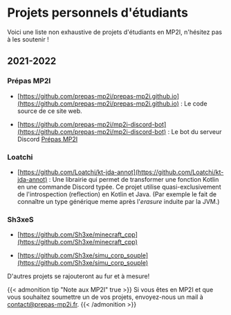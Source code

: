 # Projets personnels d'étudiants


Voici une liste non exhaustive de projets d'étudiants en MP2I, n'hésitez pas à les soutenir !

## 2021-2022

### Prépas MP2I

- [https://github.com/prepas-mp2i/prepas-mp2i.github.io](https://github.com/prepas-mp2i/prepas-mp2i.github.io) : Le code source de ce site web.

- [https://github.com/prepas-mp2i/mp2i-discord-bot](https://github.com/prepas-mp2i/mp2i-discord-bot) : Le bot du serveur Discord [Prépas MP2I](https://discord.gg/w4ugrwy84w)

### Loatchi

- [https://github.com/Loatchi/kt-jda-annot](https://github.com/Loatchi/kt-jda-annot) : Une librairie qui permet de transformer une fonction Kotlin en une commande Discord typée. Ce projet utilise quasi-exclusivement de l'introspection (reflection) en Kotlin et Java.
(Par exemple le fait de connaître un type générique meme après l'*erasure* induite par la JVM.)

### Sh3xeS

- [https://github.com/Sh3xe/minecraft_cpp](https://github.com/Sh3xe/minecraft_cpp)

- [https://github.com/Sh3xe/simu_corp_souple](https://github.com/Sh3xe/simu_corp_souple)

D'autres projets se rajouteront au fur et à mesure!

{{< admonition tip "Note aux MP2I" true >}}
Si vous êtes en MP2I et que vous souhaitez soumettre un de vos projets, envoyez-nous un mail à [contact@prepas-mp2i.fr](mailto:contact@prepas-mp2i.fr).
{{< /admonition >}}


